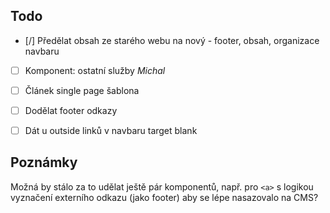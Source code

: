 ## Todo

- [/] Předělat obsah ze starého webu na nový - footer, obsah, organizace navbaru
- [ ] Komponent: ostatní služby _Michal_
- [ ] Článek single page šablona

- [ ] Dodělat footer odkazy
- [ ] Dát u outside linků v navbaru target blank

## Poznámky
Možná by stálo za to udělat ještě pár komponentů, např. pro `<a>` s logikou vyznačení externího odkazu (jako footer) aby se lépe nasazovalo na CMS?


